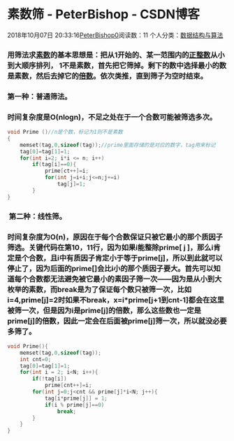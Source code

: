 # 素数筛 - PeterBishop - CSDN博客





2018年10月07日 20:33:16[PeterBishop0](https://me.csdn.net/qq_40061421)阅读数：11
个人分类：[数据结构与算法](https://blog.csdn.net/qq_40061421/article/category/7898328)









### 用筛法求[素数](https://baike.baidu.com/item/%E7%B4%A0%E6%95%B0)的基本思想是：把从1开始的、某一范围内的[正整数](https://baike.baidu.com/item/%E6%AD%A3%E6%95%B4%E6%95%B0)从小到大顺序排列， 1不是素数，首先把它筛掉。剩下的数中选择最小的数是素数，然后去掉它的[倍数](https://baike.baidu.com/item/%E5%80%8D%E6%95%B0/7827981)。依次类推，直到筛子为空时结束。

### 第一种：普通筛法。

### 时间复杂度是O(nlogn)，不足之处在于一个合数可能被筛选多次。

```cpp
void Prime ()//n是个数，标记为1则不是素数
{
	memset(tag,0,sizeof(tag));//prime里面存储的是对应的数字，tag用来标记
	tag[0]=tag[1]=1;
	for(int i=2; i*i <= n; i++)
		if(tag[i]==0){
			prime[ct++]=i;
			for(int j=i+i;j<=n;j+=i)
				tag[j]=1;
		}
}
```



###  第二种：线性筛。

### 时间复杂度为O(n)，原因在于每个合数保证只被它最小的那个质因子筛选。关键代码在第10，11行，因为如果i能整除prime[ j ]，那么i肯定是个合数，且i中有质因子肯定小于等于prime[j]，所以到此就可以停止了，因为后面的prime[]会比i小的那个质因子要大。首先可以知道每个合数都无法避免被它最小的素因子筛一次——因为是从小到大枚举的素数，而break是为了保证每个数只被筛一次，比如i=4,prime[j]=2时如果不break，x=i*prime[j+1到cnt-1]都会在这里被筛一次，但是因为i是prime[j]的倍数，那么这些数也一定是prime[j]的倍数，因此一定会在后面被prime[j]筛一次，所以就没必要多筛了。

```cpp
void Prime(){
	memset(tag,0,sizeof(tag));
	int cnt=0;
	tag[0]=tag[1]=1;
	for(int i = 2; i<N; i++){
		if(!tag[i])
			prime[cnt++]=i;
		for(int j=0;j<cnt && prime[j]*i<N; j++){
			tag[i*prime[j]] = 1;
			if(i % prime[j]==0)
				break;
		}
	}
}
```





